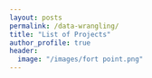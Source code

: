 ```yaml
---
layout: posts
permalink: /data-wrangling/
title: "List of Projects"
author_profile: true
header:
  image: "/images/fort point.png"
---
```



